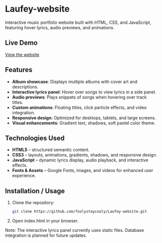# Laufey-website
Interactive music portfolio website built with HTML, CSS, and JavaScript, featuring hover lyrics, audio previews, and animations.

## Live Demo
[View the website](https://foolystaycooly.github.io/Laufey-website/)

## Features
- **Album showcase**: Displays multiple albums with cover art and descriptions.
- **Interactive lyrics panel**: Hover over songs to view lyrics in a side panel.
- **Audio previews**: Plays snippets of songs when hovering over track titles.
- **Custom animations**: Floating titles, click particle effects, and video integration.
- **Responsive design**: Optimized for desktops, tablets, and large screens.
- **Visual enhancements**: Gradient text, shadows, soft pastel color theme.

## Technologies Used
- **HTML5** – structured semantic content.
- **CSS3** – layouts, animations, gradients, shadows, and responsive design.
- **JavaScript** – dynamic lyrics display, audio playback, and interactive effects.
- **Fonts & Assets** – Google Fonts, images, and videos for enhanced user experience.

## Installation / Usage
1. Clone the repository:
   ```bash
   git clone https://github.com/foolystaycooly/Laufey-website.git
   
2. Open index.html in your browser.

Note: The interactive lyrics panel currently uses static files. Database integration is planned for future updates.
